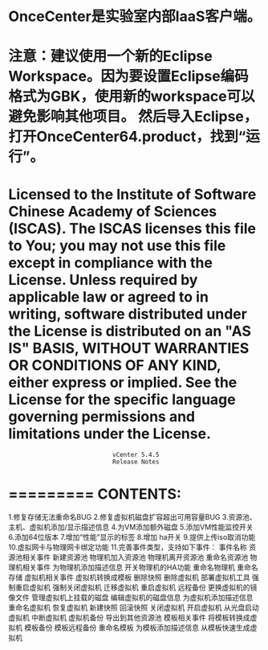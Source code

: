 # OnceCenter是实验室内部IaaS客户端。
注意：建议使用一个新的Eclipse Workspace。因为要设置Eclipse编码格式为GBK，使用新的workspace可以避免影响其他项目。
然后导入Eclipse，打开OnceCenter64.product，找到“运行”。
================================================================================
  Licensed to the Institute of Software Chinese Academy of Sciences (ISCAS).
  The ISCAS licenses this file to You; you may not use this file except in 
  compliance with the License.
  Unless required by applicable law or agreed to in writing, software
  distributed under the License is distributed on an "AS IS" BASIS,
  WITHOUT WARRANTIES OR CONDITIONS OF ANY KIND, either express or implied.
  See the License for the specific language governing permissions and
  limitations under the License.
================================================================================

                                 vCenter 5.4.5
                                 Release Notes

=========
CONTENTS:
=========
  1.修复存储无法重命名BUG
  2.修复虚拟机磁盘扩容超出可用容量BUG
  3.资源池、主机、虚拟机添加/显示描述信息
  4.为VM添加额外磁盘
  5.添加VM性能监控开关
  6.添加64位版本
  7.增加“性能”显示的标签
  8.增加 ha开关
  9.提供上传iso取消功能
 10.虚拟网卡与物理网卡绑定功能
 11.完善事件类型，支持如下事件：
	事件名称
	资源池相关事件
	新建资源池
	物理机加入资源池
	物理机离开资源池
	重命名资源池
	物理机相关事件
	为物理机添加描述信息
	开关物理机的HA功能
	重命名物理机
	重命名存储
	虚拟机相关事件
	虚拟机转换成模板
	删除快照
	删除虚拟机
	部署虚拟机工具
	强制重启虚拟机
	强制关闭虚拟机
	迁移虚拟机
	重启虚拟机
	远程备份
	更换虚拟机的镜像文件
	管理虚拟机上挂载的磁盘
	编辑虚拟机的磁盘信息
	为虚拟机添加描述信息
	重命名虚拟机
	恢复虚拟机
	新建快照
	回滚快照
	关闭虚拟机
	开启虚拟机
	从光盘启动虚拟机
	中断虚拟机
	虚拟机备份
	导出到其他资源池
	模板相关事件
	将模板转换成虚拟机
	模板备份
	模板远程备份
	重命名模板
	为模板添加描述信息
	从模板快速生成虚拟机


